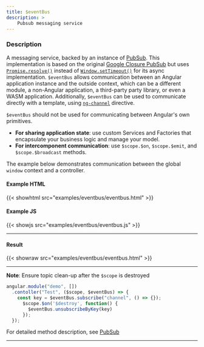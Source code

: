 ```yaml
---
title: $eventBus
description: >
    Pubsub messaging service
---
```


### Description

A messaging service, backed by an instance of [PubSub](../../../typedoc/classes/PubSub.html). This implementation is based on the original
[Google Closure PubSub](https://google.github.io/closure-library/api/goog.pubsub.PubSub.html) but uses 
[`Promise.resolve()`](https://developer.mozilla.org/en-US/docs/Web/JavaScript/Reference/Global_Objects/Promise/resolve) 
instead of [`Window.setTimeout()`](https://developer.mozilla.org/en-US/docs/Web/API/Window/setTimeout) for its async implementation.
`$eventBus` allows communication between an Angular application instance and the outside context, which can be a different module, 
a non-Angular application, a third-party party library, or even a WASM application. Additionally, `$eventBus` can be used to communicate directly with a template, 
using [`ng-channel`](../../../docs/directive/channel) directive.

`$eventBus` should not be used for communicating between Angular's own primitives. 

- **For sharing application state**: use custom Services and Factories that encapsulate your business logic and manage your model. 
- **For intercomponent communication**: use `$scope.$on`, `$scope.$emit`, and `$scope.$broadcast` methods. 

The example below demonstrates communication between the global `window` context and a controller.

#### Example HTML
{{< showhtml src="examples/eventbus/eventbus.html" >}}

#### Example JS
{{< showjs src="examples/eventbus/eventbus.js" >}}


------

#### Result 
{{< showraw src="examples/eventbus/eventbus.html" >}}
<script>
{{< showraw src="examples/eventbus/eventbus.js" >}}
</script>

------

**Note**: Ensure topic clean-up after the `$scope` is destroyed 

```js
angular.module("demo", [])
  .contoller("Test", ($scope, $eventBus) => {
    const key = $eventBus.subscribe("channel", () => {});
      $scope.$on('$destroy', function() {
        $eventBus.unsubscribeByKey(key)
      });
  });
```

For detailed method description, see [PubSub](../../../typedoc/classes/PubSub.html)

------